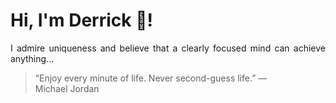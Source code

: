# Hi, I'm Derrick 👋!
<p align="justify">I admire uniqueness and believe that a clearly focused mind can achieve anything...</p> 
<!-- #quote-start -->
<blockquote>&ldquo;Enjoy every minute of life. Never second-guess life.&rdquo; &mdash; <footer>Michael Jordan</footer></blockquote>
<!-- #quote-end -->

